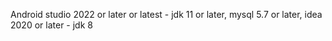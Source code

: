 Android studio 2022 or later or latest - jdk 11 or later, mysql 5.7 or later, idea 2020 or later - jdk 8

